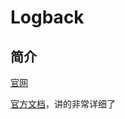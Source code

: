# Logback

## 简介

[官网](http://logback.qos.ch/ '')

[官方文档](http://logback.qos.ch/documentation.html '')，讲的非常详细了



